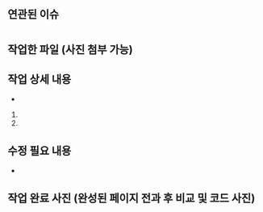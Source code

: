 ## 연관된 이슈
#

## 작업한 파일 (사진 첨부 가능)


## 작업 상세 내용
-
1.
2.


## 수정 필요 내용
- 

## 작업 완료 사진 (완성된 페이지 전과 후 비교 및 코드 사진)

